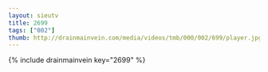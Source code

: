 ```yaml
--- 
layout: sieutv
title: 2699
tags: ["002"]
thumb: http://drainmainvein.com/media/videos/tmb/000/002/699/player.jpg
---
```

{% include drainmainvein key="2699" %} 
